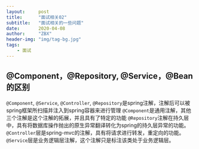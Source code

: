 ```yaml
---
layout:     post
title:      "面试相关02"
subtitle:   "面试相关的一些问题"
date:       2020-04-08
author:     "ZBX"
header-img: "img/tag-bg.jpg"
tags:
    - 面试
---
```


## @Component，@Repository, @Service，@Bean的区别

`@Component`, `@Service`, `@Controller`, `@Repository`是spring注解，注解后可以被spring框架所扫描并注入到spring容器来进行管理
`@Component`是通用注解，其他三个注解是这个注解的拓展，并且具有了特定的功能
`@Repository`注解在持久层中，具有将数据库操作抛出的原生异常翻译转化为spring的持久层异常的功能。
`@Controller`层是spring-mvc的注解，具有将请求进行转发，重定向的功能。
`@Service`层是业务逻辑层注解，这个注解只是标注该类处于业务逻辑层。